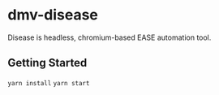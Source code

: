 # dmv-disease
Disease is headless, chromium-based EASE automation tool.

## Getting Started

`yarn install`
`yarn start`
